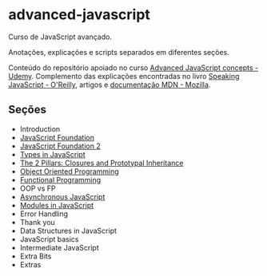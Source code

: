 # advanced-javascript
Curso de JavaScript avançado.

Anotações, explicações e scripts separados em diferentes seções.

Conteúdo do repositório apoiado no curso [Advanced JavaScript concepts - Udemy](https://www.udemy.com/course/advanced-javascript-concepts/). Complemento das explicações encontradas no livro
[Speaking JavaScript - O'Reilly](https://learning.oreilly.com/library/view/speaking-javascript/9781449365028/), artigos e [documentação MDN - Mozilla](https://developer.mozilla.org/pt-BR/docs/Web/JavaScript).

## Seções
* Introduction
* [JavaScript Foundation](javascript-foundation)
* [JavaScript Foundation 2](javascript-foundation-2)
* [Types in JavaScript](types)
* [The 2 Pillars: Closures and Prototypal Inheritance](closures)
* [Object Oriented Programming](oop)
* [Functional Programming](functional-programming)
* OOP vs FP
* [Asynchronous JavaScript](asynchronous-javascript)
* [Modules in JavaScript](modules)
* Error Handling
* Thank you
* Data Structures in JavaScript
* JavaScript basics
* Intermediate JavaScript
* Extra Bits
* Extras
